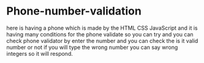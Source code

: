 # Phone-number-validation
here is having a phone which is made by the HTML CSS JavaScript and it is having many conditions for the phone validate so you can try and you can check phone validator by enter the number and you can check the is it valid number or not if you will type the wrong number you can say wrong integers so it will respond.
